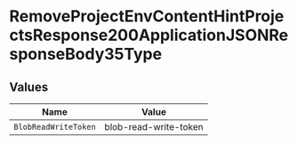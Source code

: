# RemoveProjectEnvContentHintProjectsResponse200ApplicationJSONResponseBody35Type


## Values

| Name                  | Value                 |
| --------------------- | --------------------- |
| `BlobReadWriteToken`  | blob-read-write-token |